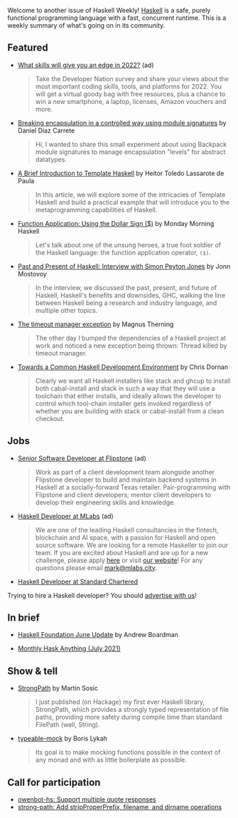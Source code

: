 Welcome to another issue of Haskell Weekly!
[Haskell](https://www.haskell.org) is a safe, purely functional programming language with a fast, concurrent runtime.
This is a weekly summary of what's going on in its community.

## Featured

<!-- Runs on 2021-06-10, 2021-06-24, 2021-07-08, and 2021-07-22. -->
- [What skills will give you an edge in 2022?](https://www.developereconomics.net/?utm_medium=newsletter&utm_source=haskell&utm_campaign=haskell_newsletter) (ad)
  > Take the Developer Nation survey and share your views about the most important coding skills, tools, and platforms for 2022. You will get a virtual goody bag with free resources, plus a chance to win a new smartphone, a laptop, licenses, Amazon vouchers and more.

- [Breaking encapsulation in a controlled way using module signatures](https://discourse.haskell.org/t/breaking-encapsulation-in-a-controlled-way-using-module-signatures/2732?u=taylorfausak) by Daniel Díaz Carrete
  > Hi, I wanted to share this small experiment about using Backpack module signatures to manage encapsulation "levels" for abstract datatypes.

- [A Brief Introduction to Template Haskell](https://serokell.io/blog/introduction-to-template-haskell) by Heitor Toledo Lassarote de Paula
  > In this article, we will explore some of the intricacies of Template Haskell and build a practical example that will introduce you to the metaprogramming capabilities of Haskell.

- [Function Application: Using the Dollar Sign ($)](https://mmhaskell.com/blog/2021/7/5/function-application-using-the-dollar-sign-) by Monday Morning Haskell
  > Let's talk about one of the unsung heroes, a true foot soldier of the Haskell language: the function application operator, `($)`.

- [Past and Present of Haskell: Interview with Simon Peyton Jones](https://serokell.io/blog/past-and-present-of-haskell) by Jonn Mostovoy
  > In the interview, we discussed the past, present, and future of Haskell, Haskell's benefits and downsides, GHC, walking the line between Haskell being a research and industry language, and multiple other topics.

- [The timeout manager exception](https://magnus.therning.org/2021-07-03-the-timeout-manager-exception.html) by Magnus Therning
  > The other day I bumped the dependencies of a Haskell project at work and noticed a new exception being thrown: Thread killed by timeout manager.

- [Towards a Common Haskell Development Environment](https://chrisdornan.com/posts/2021-07-06-hs.html) by Chris Dornan
  > Clearly we want all Haskell installers like stack and ghcup to install both cabal-install and stack in such a way that they will use a toolchain that either installs, and ideally allows the developer to control which tool-chain installer gets invoked regardless of whether you are building with stack or cabal-install from a clean checkout.

## Jobs

<!-- Runs on 2021-07-08 and 2021-07-15. -->
- [Senior Software Developer at Flipstone](https://jobs.gusto.com/postings/flipstone-technology-partners-inc-senior-software-developer-bb5ad802-9429-4740-a48e-eea866881873) (ad)
  > Work as part of a client development team alongside another Flipstone developer to build and maintain backend systems in Haskell at a socially-forward Texas retailer. Pair-programming with Flipstone and client developers; mentor client developers to develop their engineering skills and knowledge.

<!-- Runs from 2021-07-08 to 2021-07-29. -->
- [Haskell Developer at MLabs](https://apply.workable.com/mlabs/j/63DAAA4AEF/) (ad)
  > We are one of the leading Haskell consultancies in the fintech, blockchain and AI space, with a passion for Haskell and open source software. We are looking for a remote Haskeller to join our team. If you are excited about Haskell and are up for a new challenge, please apply [here](https://apply.workable.com/mlabs/j/63DAAA4AEF/) or visit [our website](https://mlabs.city/)! For any questions please email <mark@mlabs.city>.

- [Haskell Developer at Standard Chartered](https://np.reddit.com/r/haskell/comments/oee437/job_ad_senior_haskell_dev_in_london_with_standard/)

Trying to hire a Haskell developer?
You should [advertise with us](https://haskellweekly.news/advertising.html)!

## In brief

- [Haskell Foundation June Update](https://discourse.haskell.org/t/haskell-foundation-june-update/2722?u=taylorfausak) by Andrew Boardman

- [Monthly Hask Anything (July 2021)](https://www.reddit.com/r/haskell/comments/ocz5s5/monthly_hask_anything_july_2021/)

## Show & tell

- [StrongPath](https://np.reddit.com/r/haskell/comments/oe7znw/code_review_request_strongpath_library_for/) by Martin Sosic
  > I just published (on Hackage) my first ever Haskell library, StrongPath, which provides a strongly typed representation of file paths, providing more safety during compile time than standard FilePath (well, String).

- [typeable-mock](https://np.reddit.com/r/haskell/comments/oeyaz2/ann_typeablemock_mocks_that_can_fit_into_any/) by Boris Lykah
  > Its goal is to make mocking functions possible in the context of any monad and with as little boilerplate as possible.

## Call for participation

-   [owenbot-hs: Support multiple quote responses](https://github.com/yellowtides/owenbot-hs/issues/40)
-   [strong-path: Add stripProperPrefix, filename, and dirname operations](https://github.com/wasp-lang/strong-path/issues/24)
